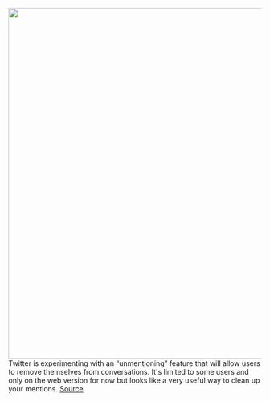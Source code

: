 <img src='https://cdn.vox-cdn.com/thumbor/IvkJs26p1ubKYN-4cabHWH125Rw=/0x0:2040x1360/1200x800/filters:focal(857x517:1183x843)/cdn.vox-cdn.com/uploads/chorus_image/image/70722962/acastro_200715_1777_twitter_0005.0.0.jpg' width='700px' /><br/>
Twitter is experimenting with an “unmentioning” feature that will allow users to remove themselves from conversations. It's limited to some users and only on the web version for now but looks like a very useful way to clean up your mentions.
<a href='https://www.theverge.com/2022/4/7/23015291/twitter-unmentioning-features-conversations'> Source <a/>
